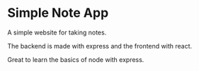 # Simple Note App

A simple website for taking notes.

The backend is made with express and the frontend with react.

Great to learn the basics of node with express.
